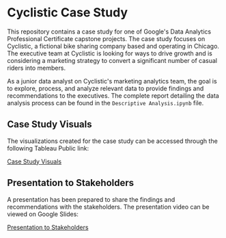 # Cyclistic Case Study

This repository contains a case study for one of Google's Data Analytics Professional Certificate capstone projects. The case study focuses on Cyclistic, a fictional bike sharing company based and operating in Chicago. The executive team at Cyclistic is looking for ways to drive growth and is considering a marketing strategy to convert a significant number of casual riders into members.

As a junior data analyst on Cyclistic's marketing analytics team, the goal is to explore, process, and analyze relevant data to provide findings and recommendations to the executives. The complete report detailing the data analysis process can be found in the `Descriptive Analysis.ipynb` file.

## Case Study Visuals

The visualizations created for the case study can be accessed through the following Tableau Public link:

[Case Study Visuals](https://public.tableau.com/app/profile/shubham200137/viz/CaseStudy-CyclisticBikeSharing_16882185009110/CyclisticCaseStudy)

## Presentation to Stakeholders

A presentation has been prepared to share the findings and recommendations with the stakeholders. The presentation video can be viewed on Google Slides:

[Presentation to Stakeholders](https://docs.google.com/presentation/d/1cf0C8jB1hERkEj-JXU3VThhc2X95P1tw9i00P89n614/edit?usp=sharing)


